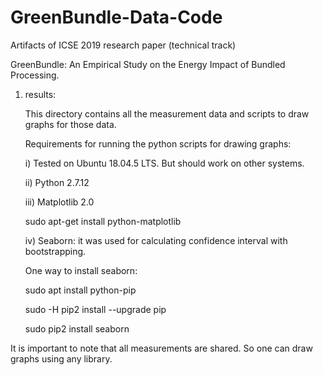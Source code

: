 # GreenBundle-Data-Code

Artifacts of ICSE 2019 research paper (technical track)

GreenBundle: An Empirical Study on the Energy Impact of Bundled Processing.

1) results:

   This directory contains all the measurement data and scripts to draw graphs for those data. 


   Requirements for running the python scripts for drawing graphs:

   i) Tested on Ubuntu 18.04.5 LTS. But should work on other systems. 

   ii) Python 2.7.12

   iii) Matplotlib 2.0
   
   sudo apt-get install python-matplotlib

   iv) Seaborn: it was used for calculating confidence interval with bootstrapping. 

   One way to install seaborn:

   sudo apt install python-pip

   sudo -H pip2 install --upgrade pip

   sudo pip2 install seaborn


It is important to note that all measurements are shared. So one can draw graphs using any library. 

